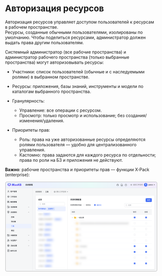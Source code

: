 # Авторизация ресурсов

Авторизация ресурсов управляет доступом пользователей к ресурсам в рабочем пространстве.  
Ресурсы, созданные обычными пользователями, изолированы по умолчанию. Чтобы поделиться ресурсами, администратор должен выдать права другим пользователям.

Системный администратор (все рабочие пространства) и администратор рабочего пространства (только выбранные пространства) могут авторизовывать ресурсы:

- Участники: список пользователей (обычные и с наследуемыми ролями) в выбранном пространстве.
- Ресурсы: приложения, базы знаний, инструменты и модели по каталогам выбранного пространства.
- Гранулярность:
    - Управление: все операции с ресурсом.
    - Просмотр: только просмотр и использование; без создания/изменения/удаления.

- Приоритеты прав:
    - Роль: права на уже авторизованные ресурсы определяются ролями пользователя — удобно для централизованного управления.
    - Кастомно: права задаются для каждого ресурса по отдельности; права по роли на БЗ и приложения не действуют.

**Важно**: рабочие пространства и приоритеты прав — функции X‑Pack (enterprise):

![资源](../../img/system/authorization_resources.png)


